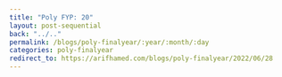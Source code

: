 ```yaml
---
title: "Poly FYP: 20"
layout: post-sequential
back: "../.."
permalink: /blogs/poly-finalyear/:year/:month/:day
categories: poly-finalyear
redirect_to: https://arifhamed.com/blogs/poly-finalyear/2022/06/28
---
```

